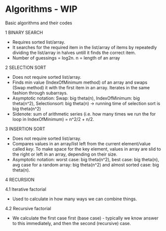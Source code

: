 # Algorithms - WIP
Basic algorithms and their codes

1 BINARY SEARCH
- Requires sorted list/array.
- It searches for the required item in the list/array of items by repeatedly dividing the list/array in halves untill it finds the correct item.
- Number of guessings = log2n. n = length of an array

2 SELECTION SORT
- Does not require sorted list/array.
- Finds min value (IndexOfMinimum method) of an array and swaps (Swap method) it with the first item in an array. Iterates in the same fashion through subarrays. 
- Asymptotic notation: Swap: big theta(n), IndexOfMinimum: big theta(n^2), Selectionsort: big theta(n) -> running time of selection sort is big theta(n^2)
- Sidenote: sum of arithmetic series (i.e. how many times we run the for loop in IndexOfMinimum) = n^2/2 + n/2.

3 INSERTION SORT
- Does not require sorted list/array.
- Compares values in an array/list left from the current element/value called *key*. To make space for the key element, values in array are slid to the right or left in an array, depending on their size. 
- Asymptotic notation: worst case: big theta(n^2), best case: big theta(n), avg case for a random array: big theta(n^2) and almost sorted case: big theta(n). 

4 RECURSION 

4.1 Iterative factorial
- Used to calculate in how many ways we can combine things.

4.2 Recursive factorial
- We calculate the first case first (base case) - typically we know answer to this immediately, and then the second (recursive) case.
